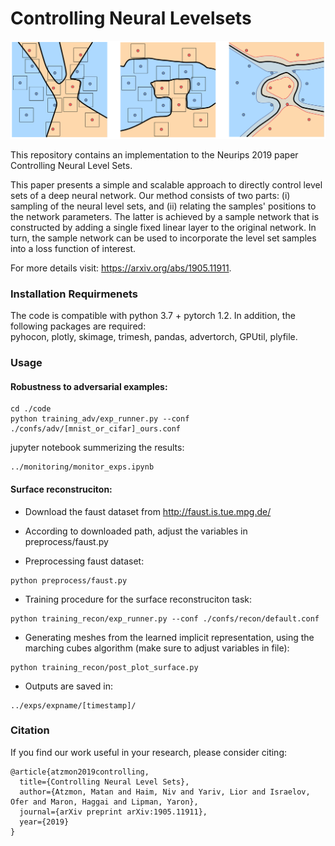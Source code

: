 # Controlling Neural Levelsets

<p align="center">
  <img src="teaser.png"/>
</p>


This repository contains an implementation to the Neurips 2019 paper Controlling Neural Level Sets.

This paper presents a simple and scalable approach to directly control level sets of a deep neural network. Our method consists of two parts: (i) sampling of the neural level sets, and (ii) relating the samples' positions to the network parameters. The latter is achieved by a sample network that is constructed by adding a single fixed linear layer to the original network. In turn, the sample network can be used to incorporate the level set samples into a loss function of interest. 

For more details visit: https://arxiv.org/abs/1905.11911.

### Installation Requirmenets
The code is compatible with python 3.7 + pytorch 1.2. In addition, the following packages are required:  
pyhocon, plotly, skimage, trimesh, pandas, advertorch, GPUtil, plyfile.

### Usage
#### Robustness to adversarial examples: 
```
cd ./code
python training_adv/exp_runner.py --conf ./confs/adv/[mnist_or_cifar]_ours.conf
```


jupyter notebook summerizing the results:
  ```
../monitoring/monitor_exps.ipynb
  ```


#### Surface reconstruciton:  
  - Download the faust dataset from http://faust.is.tue.mpg.de/
  
  - According to downloaded path, adjust the variables in preprocess/faust.py
  
  - Preprocessing faust dataset:
  ```
  python preprocess/faust.py
  ```
  
  - Training procedure for the surface reconstruciton task:
  ```
  python training_recon/exp_runner.py --conf ./confs/recon/default.conf
  ```
  
  - Generating meshes from the learned implicit representation, using the marching cubes algorithm (make sure to adjust variables in file):
  ```
  python training_recon/post_plot_surface.py
  ```

* Outputs are saved in:  
```
../exps/expname/[timestamp]/
```

### Citation
If you find our work useful in your research, please consider citing:

	@article{atzmon2019controlling,
	  title={Controlling Neural Level Sets},
	  author={Atzmon, Matan and Haim, Niv and Yariv, Lior and Israelov, Ofer and Maron, Haggai and Lipman, Yaron},
	  journal={arXiv preprint arXiv:1905.11911},
	  year={2019}
	}

